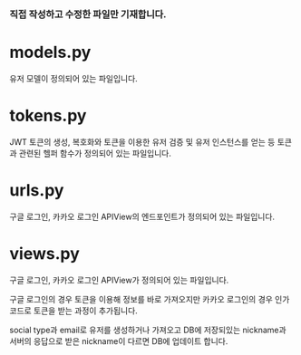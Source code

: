### 직접 작성하고 수정한 파일만 기재합니다.
# models.py
유저 모델이 정의되어 있는 파일입니다.
# tokens.py
JWT 토큰의 생성, 복호화와 토큰을 이용한 유저 검증 및 유저 인스턴스를 얻는 등 토큰과 관련된 헬퍼 함수가 정의되어 있는 파일입니다.
# urls.py
구글 로그인, 카카오 로그인 APIView의 엔드포인트가 정의되어 있는 파일입니다.
# views.py
구글 로그인, 카카오 로그인 APIView가 정의되어 있는 파일입니다.

구글 로그인의 경우 토큰을 이용해 정보를 바로 가져오지만 카카오 로그인의 경우 인가 코드로 토큰을 받는 과정이 추가됩니다.

social type과 email로 유저를 생성하거나 가져오고
DB에 저장되있는 nickname과 서버의 응답으로 받은 nickname이 다르면 DB에 업데이트 합니다.
